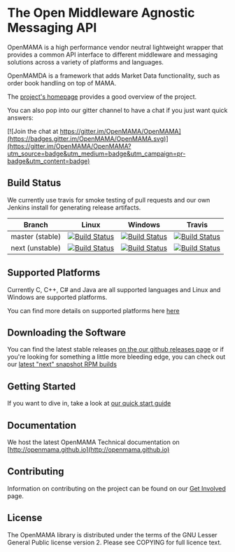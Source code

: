 The Open Middleware Agnostic Messaging API
================================================================================

OpenMAMA is a high performance vendor neutral lightweight wrapper that provides a common API interface
to different middleware and messaging solutions across a variety of platforms and languages.

OpenMAMDA is a framework that adds Market Data functionality, such as order book handling on top of MAMA.

The [project's homepage](http://www.openmama.org) provides a good overview of the project.

You can also pop into our gitter channel to have a chat if you just want quick answers:

[![Join the chat at https://gitter.im/OpenMAMA/OpenMAMA](https://badges.gitter.im/OpenMAMA/OpenMAMA.svg)](https://gitter.im/OpenMAMA/OpenMAMA?utm_source=badge&utm_medium=badge&utm_campaign=pr-badge&utm_content=badge)

Build Status
--------------------------------------------------------------------------------

We currently use travis for smoke testing of pull requests and our own Jenkins install for generating release artifacts.

| Branch          | Linux         | Windows       | Travis        |
|-----------------|---------------|---------------|---------------|
| master (stable) |[![Build Status](http://ci.openmama.org:8080/job/OpenMAMA_Stable_Linux/badge/icon)](http://ci.openmama.org:8080/job/OpenMAMA_Stable_Linux/)|[![Build Status](http://ci.openmama.org:8080/job/OpenMAMA_Stable_Windows/badge/icon)](http://ci.openmama.org:8080/job/OpenMAMA_Stable_Windows/)|[![Build Status](https://travis-ci.org/OpenMAMA/OpenMAMA.svg?branch=master)](https://travis-ci.org/OpenMAMA/OpenMAMA)|
| next (unstable) |[![Build Status](http://ci.openmama.org:8080/job/OpenMAMA_Snapshot_Linux/badge/icon)](http://ci.openmama.org:8080/job/OpenMAMA_Snapshot_Linux/)|[![Build Status](http://ci.openmama.org:8080/job/OpenMAMA_Snapshot_Windows/badge/icon)](http://ci.openmama.org:8080/job/OpenMAMA_Snapshot_Windows/)|[![Build Status](https://travis-ci.org/OpenMAMA/OpenMAMA.svg?branch=next)](https://travis-ci.org/OpenMAMA/OpenMAMA)|

Supported Platforms
--------------------------------------------------------------------------------
Currently C, C++, C# and Java are all supported languages and Linux and Windows are supported platforms.

You can find more details on supported platforms here [here](https://github.com/OpenMAMA/OpenMAMA/wiki/Platforms)

Downloading the Software
--------------------------------------------------------------------------------
You can find the latest stable releases [on the our github releases page](https://github.com/OpenMAMA/OpenMAMA/releases)
or if you're looking for something a little more bleeding edge, you can check out our
[latest "next" snapshot RPM builds](http://ci.openmama.org:8080/job/OpenMAMA_Snapshot_RPM/lastSuccessfulBuild/artifact/release_scripts/release/)

Getting Started
--------------------------------------------------------------------------------
If you want to dive in, take a look at [our quick start guide](https://github.com/OpenMAMA/OpenMAMA/wiki/Quick-Start-Guide)

Documentation
--------------------------------------------------------------------------------
We host the latest OpenMAMA Technical documentation on [http://openmama.github.io](http://openmama.github.io)

Contributing
--------------------------------------------------------------------------------
Information on contributing on the project can be found on our [Get Involved](http://www.openmama.org/get-involved) page.

License
--------------------------------------------------------------------------------
The OpenMAMA library is distributed under the terms of the GNU Lesser General Public license version 2.
Please see COPYING for full licence text. 

